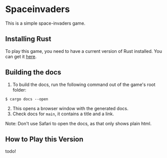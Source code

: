 # Spaceinvaders

This is a simple space-invaders game. 

## Installing Rust
To play this game, you need to have a current version of Rust installed. You can get it [here](https://www.rust-lang.org/tools/install).

## Building the docs
1. To build the docs, run the following command out of the game's root folder:
```
$ cargo docs --open
```
2. This opens a browser window with the generated docs. 
3. Check docs for `main`, it contains a title and a link. 

Note: Don't use Safari to open the docs, as that only shows plain html. 
## How to Play this Version

todo!

